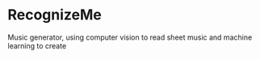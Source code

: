 # RecognizeMe
Music generator, using computer vision to read sheet music and machine learning to create
